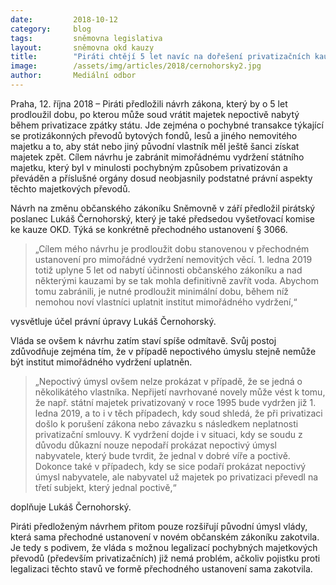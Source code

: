 ```yaml
---
date:         2018-10-12
category:     blog
tags:         sněmovna legislativa
layout:       sněmovna okd kauzy
title:        "Piráti chtějí 5 let navíc na dořešení privatizačních kauz, navrhli prodloužit dobu pro mimořádné vydržení"
image:        /assets/img/articles/2018/cernohorsky2.jpg
author:       Mediální odbor
---
```



Praha, 12. října 2018 – Piráti předložili návrh zákona, který by o 5 let prodloužil dobu, po kterou může soud vrátit majetek nepoctivě nabytý během privatizace zpátky státu. Jde zejména o pochybné transakce týkající se protizákonných převodů bytových fondů, lesů a jiného nemovitého majetku a to, aby stát nebo jiný původní vlastník měl ještě šanci získat majetek zpět. Cílem návrhu je zabránit mimořádnému vydržení státního majetku, který byl v minulosti pochybným způsobem privatizován a převáděn a příslušné orgány dosud neobjasnily podstatné právní aspekty těchto majetkových převodů.

Návrh na změnu občanského zákoníku Sněmovně v září předložil pirátský poslanec Lukáš Černohorský, který je také předsedou vyšetřovací komise ke kauze OKD. Týká se konkrétně přechodného ustanovení § 3066. 

> „Cílem mého návrhu je prodloužit dobu stanovenou v přechodném ustanovení pro mimořádné vydržení nemovitých věcí. 1. ledna 2019 totiž uplyne 5 let od nabytí účinnosti občanského zákoníku a nad některými kauzami by se tak mohla definitivně zavřít voda. Abychom tomu zabránili, je nutné prodloužit minimální dobu, během níž nemohou noví vlastníci uplatnit institut mimořádného vydržení,“

vysvětluje účel právní úpravy Lukáš Černohorský.

Vláda se ovšem k návrhu zatím staví spíše odmítavě. Svůj postoj zdůvodňuje zejména tím, že v případě nepoctivého úmyslu stejně nemůže být institut mimořádného vydržení uplatněn. 

> „Nepoctivý úmysl ovšem nelze prokázat v případě, že se jedná o několikátého vlastníka. Nepřijetí navrhované novely může vést k tomu, že např. státní majetek privatizovaný v roce 1995 bude vydržen již 1. ledna 2019, a to i v těch případech, kdy soud shledá, že při privatizaci došlo k porušení zákona nebo závazku s následkem neplatnosti privatizační smlouvy. K vydržení dojde i v situaci, kdy se soudu z důvodu důkazní nouze nepodaří prokázat nepoctivý úmysl nabyvatele, který bude tvrdit, že jednal v dobré víře a poctivě. Dokonce také v případech, kdy se sice podaří prokázat nepoctivý úmysl nabyvatele, ale nabyvatel už majetek po privatizaci převedl na třetí subjekt, který jednal poctivě,“ 

doplňuje Lukáš Černohorský.

Piráti předloženým návrhem přitom pouze rozšiřují původní úmysl vlády, která sama přechodné ustanovení v novém občanském zákoníku zakotvila. Je tedy s podivem, že vláda s možnou legalizací pochybných majetkových převodů (především privatizačních) již nemá problém, ačkoliv pojistku proti legalizaci těchto stavů ve formě přechodného ustanovení sama zakotvila.

